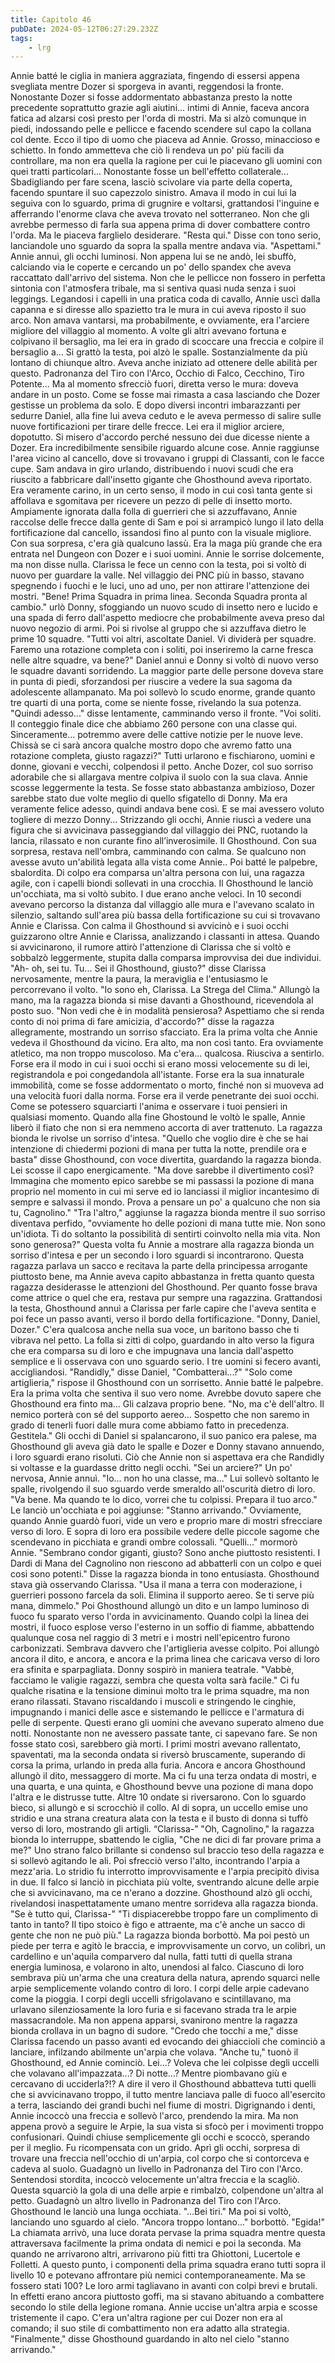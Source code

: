 ```yaml
---
title: Capitolo 46
pubDate: 2024-05-12T06:27:29.232Z
tags:
    - lrg
---
```


Annie batté le ciglia in maniera aggraziata, fingendo di essersi appena svegliata mentre Dozer si sporgeva in avanti, reggendosi la fronte. Nonostante Dozer si fosse addormentato abbastanza presto la notte precedente soprattutto grazie agli aiutini... intimi di Annie, faceva ancora fatica ad alzarsi così presto per l'orda di mostri.
Ma si alzò comunque in piedi, indossando pelle e pellicce e facendo scendere sul capo la collana col dente.
Ecco il tipo di uomo che piaceva ad Annie. Grosso, minaccioso e schietto. In fondo ammetteva che ciò li rendeva un po' più facili da controllare, ma non era quella la ragione per cui le piacevano gli uomini con quei tratti particolari...
Nonostante fosse un bell'effetto collaterale...
Sbadigliando per fare scena, lasciò scivolare via parte della coperta, facendo spuntare il suo capezzolo sinistro. Amava  il modo in cui lui la seguiva con lo sguardo, prima di grugnire e voltarsi, grattandosi l'inguine e afferrando l'enorme clava che aveva trovato nel sotterraneo.
Non che gli avrebbe permesso di farla sua appena prima di dover combattere contro l'orda. Ma le piaceva farglielo desiderare.
"Resta qui." Disse con tono serio, lanciandole uno sguardo da sopra la spalla mentre andava via. "Aspettami."
Annie annuì, gli occhi luminosi.
Non appena lui se ne andò, lei sbuffò, calciando via le coperte e cercando un po' dello spandex che aveva raccattato dall'arrivo del sistema. Non che le pellicce non fossero in perfetta sintonia con l'atmosfera tribale, ma si sentiva quasi nuda senza i suoi leggings.
Legandosi i capelli in una pratica coda di cavallo, Annie uscì dalla capanna e si diresse allo spazietto tra le mura in cui aveva riposto il suo arco. Non amava vantarsi, ma probabilmente, e ovviamente, era l'arciere migliore del villaggio al momento. A volte gli altri avevano fortuna e colpivano il bersaglio, ma lei era in grado di scoccare una freccia e colpire il bersaglio a...
Si grattò la testa, poi alzò le spalle. Sostanzialmente da più lontano di chiunque altro.
Aveva anche iniziato ad ottenere delle abilità per questo. Padronanza del Tiro con l'Arco, Occhio di Falco, Cecchino, Tiro Potente...
Ma al momento sfrecciò fuori, diretta verso le mura: doveva andare in un posto. Come se fosse mai rimasta a casa lasciando che Dozer gestisse un problema da solo.
E dopo diversi incontri imbarazzanti per sedurre Daniel, alla fine lui aveva ceduto e le aveva permesso di salire sulle nuove fortificazioni per tirare delle frecce. Lei era il miglior arciere, dopotutto. Si misero d'accordo perché nessuno dei due dicesse niente a Dozer. Era incredibilmente sensibile riguardo alcune cose.
Annie raggiunse l'area vicino al cancello, dove si trovavano i gruppi di Classanti, con le facce cupe.
Sam andava in giro urlando, distribuendo i nuovi scudi che era riuscito a fabbricare dall'insetto gigante che Ghosthound aveva riportato. Era veramente carino, in un certo senso, il modo in cui così tanta gente si affollava e sgomitava per ricevere un pezzo di pelle di insetto morto.
Ampiamente ignorata dalla folla di guerrieri che si azzuffavano, Annie raccolse delle frecce dalla gente di Sam e poi si arrampicò lungo il lato della fortificazione dal cancello, issandosi fino al punto con la visuale migliore. Con sua sorpresa, c'era già qualcuno lassù.
Era la maga più grande che era entrata nel Dungeon con Dozer e i suoi uomini. Annie le sorrise dolcemente, ma non disse nulla. Clarissa le fece un cenno con la testa, poi si voltò di nuovo per guardare la valle. Nel villaggio dei PNC più in basso, stavano spegnendo i fuochi e le luci, uno ad uno, per non attirare l'attenzione dei mostri.
"Bene! Prima Squadra in prima linea. Seconda Squadra pronta al cambio." urlò Donny, sfoggiando un nuovo scudo di insetto nero e lucido e una spada di ferro dall'aspetto mediocre che probabilmente aveva preso dal nuovo negozio di armi. Poi si rivolse al gruppo che si azzuffava dietro le prime 10 squadre. "Tutti voi altri, ascoltate Daniel. Vi dividerà per squadre. Faremo una rotazione completa con i soliti, poi inseriremo la carne fresca nelle altre squadre, va bene?"
Daniel annuì e Donny si voltò di nuovo verso le squadre davanti sorridendo. La maggior parte delle persone doveva stare in punta di piedi, sforzandosi per riuscire a vedere la sua sagoma da adolescente allampanato. Ma poi sollevò lo scudo enorme, grande quanto tre quarti di una porta, come se niente fosse, rivelando la sua potenza.
"Quindi adesso..." disse lentamente, camminando verso il fronte. "Voi soliti. Il conteggio finale dice che abbiamo 260 persone con una classe qui. Sinceramente... potremmo avere delle cattive notizie per le nuove leve. Chissà se ci sarà ancora qualche mostro dopo che avremo fatto una rotazione completa, giusto ragazzi?"
Tutti urlarono e fischiarono, uomini e donne, giovani e vecchi, colpendosi il petto. Anche Dozer, col suo sorriso adorabile che si allargava mentre colpiva il suolo con la sua clava.
Annie scosse leggermente la testa. Se fosse stato abbastanza ambizioso, Dozer sarebbe stato due volte meglio di quello sfigatello di Donny. Ma era veramente felice adesso, quindi andava bene così. E se mai avessero voluto togliere di mezzo Donny...
Strizzando gli occhi, Annie riuscì a vedere una figura che si avvicinava passeggiando dal villaggio dei PNC, ruotando la lancia, rilassato e non curante fino all’inverosimile. Il Ghosthound. Con sua sorpresa, restava nell'ombra, camminando con calma. Se qualcuno non avesse avuto un'abilità legata alla vista come Annie..
Poi batté le palpebre, sbalordita. Di colpo era comparsa un'altra persona con lui, una ragazza agile, con i capelli biondi sollevati in una crocchia. Il Ghosthound le lanciò un'occhiata, ma si voltò subito.
I due erano anche veloci. In 10 secondi avevano percorso la distanza dal villaggio alle mura e l'avevano scalato in silenzio, saltando sull'area più bassa della fortificazione su cui si trovavano Annie e Clarissa. Con calma il Ghosthound si avvicinò e i suoi occhi guizzarono oltre Annie e Clarissa, analizzando i classanti in attesa.
Quando si avvicinarono, il rumore attirò l'attenzione di Clarissa che si voltò e sobbalzò leggermente, stupita dalla comparsa improvvisa dei due individui.
"Ah- oh, sei tu. Tu... Sei il Ghosthound, giusto?" disse Clarissa nervosamente, mentre la paura, la meraviglia e l'entusiasmo le percorrevano il volto. "Io sono eh, Clarissa. La Strega del Clima."
Allungò la mano, ma la ragazza bionda si mise davanti a Ghosthound, ricevendola al posto suo.
"Non vedi che è in modalità pensierosa? Aspettiamo che si renda conto di noi prima di fare amicizia, d'accordo?" disse la ragazza allegramente, mostrando un sorriso sfacciato.
Era la prima volta che Annie vedeva il Ghosthound da vicino. Era alto, ma non così tanto. Era ovviamente atletico, ma non troppo muscoloso. Ma c'era... qualcosa. Riusciva a sentirlo. Forse era il modo in cui i suoi occhi si erano mossi velocemente su di lei, registrandola e poi congedandola all'istante. Forse era la sua innaturale immobilità, come se fosse addormentato o morto, finché non si muoveva ad una velocità fuori dalla norma.
Forse era il verde penetrante dei suoi occhi. Come se potessero squarciarti l'anima e osservare i tuoi pensieri in qualsiasi momento. Quando alla fine Ghostound le voltò le spalle, Annie liberò il fiato che non si era nemmeno accorta di aver trattenuto. La ragazza bionda le rivolse un sorriso d'intesa.
"Quello che voglio dire è che se hai intenzione di chiedermi pozioni di mana per tutta la notte, prendile ora e basta" disse Ghosthound, con voce divertita, guardando la ragazza bionda.
Lei scosse il capo energicamente. "Ma dove sarebbe il divertimento così? Immagina che momento epico sarebbe se mi passassi la pozione di mana proprio nel momento in cui mi serve ed io lanciassi il miglior incantesimo di sempre e salvassi il mondo. Prova a pensare un po' a qualcuno che non sia tu, Cagnolino."
"Tra l'altro," aggiunse la ragazza bionda mentre il suo sorriso diventava perfido, "ovviamente ho delle pozioni di mana tutte mie. Non sono un'idiota. Ti do soltanto la possibilità di sentirti coinvolto nella mia vita. Non sono generosa?"
Questa volta fu Annie a mostrare alla ragazza bionda un sorriso d'intesa e per un secondo i loro sguardi si incontrarono.
Questa ragazza parlava un sacco e recitava la parte della principessa arrogante piuttosto bene, ma Annie aveva capito abbastanza in fretta quanto questa ragazza desiderasse le attenzioni del Ghosthound. Per quanto fosse brava come attrice o quel che era, restava pur sempre una ragazzina.
Grattandosi la testa, Ghosthound annuì a Clarissa per farle capire che l'aveva sentita e poi fece un passo avanti, verso il bordo della fortificazione.
"Donny, Daniel, Dozer." C'era qualcosa anche nella sua voce, un baritono basso che ti vibrava nel petto. La folla si zittì di colpo, guardando in alto verso la figura che era comparsa su di loro e che impugnava una lancia dall'aspetto semplice e li osservava con uno sguardo serio.
I tre uomini si fecero avanti, accigliandosi.
"Randidly," disse Daniel, "Combatterai...?"
"Solo come artiglieria," rispose il Ghosthound con un sorrisetto. Annie batté le palpebre. Era la prima volta che sentiva il suo vero nome. Avrebbe dovuto sapere che Ghosthound era finto ma...
Gli calzava proprio bene.
"No, ma c'è dell'altro. Il nemico porterà con sé del supporto aereo... Sospetto che non saremo in grado di tenerli fuori dalle mura come abbiamo fatto in precedenza. Gestitela."
Gli occhi di Daniel si spalancarono, il suo panico era palese, ma Ghosthound gli aveva già dato le spalle e Dozer e Donny stavano annuendo, i loro sguardi erano risoluti.
Ciò che Annie non si aspettava era che Randidly si voltasse e la guardasse dritto negli occhi. "Sei un arciere?"
Un po' nervosa, Annie annuì. "Io... non ho una classe, ma..."
Lui sollevò soltanto le spalle, rivolgendo il suo sguardo verde smeraldo all'oscurità dietro di loro. "Va bene. Ma quando te lo dico, vorrei che tu colpissi. Prepara il tuo arco."
Le lanciò un'occhiata e poi aggiunse: "Stanno arrivando."
Ovviamente, quando Annie guardò fuori, vide un vero e proprio mare di mostri sfrecciare verso di loro. E sopra di loro era possibile vedere delle piccole sagome che scendevano in picchiata e grandi ombre colossali.
"Quelli..." mormorò Annie.
"Sembrano condor giganti, giusto? Sono anche piuttosto resistenti. I Dardi di Mana del Cagnolino non riescono ad abbatterli con un colpo e quei cosi sono potenti." Disse la ragazza bionda in tono entusiasta.
Ghosthound stava già osservando Clarissa. "Usa il mana a terra con moderazione, i guerrieri possono farcela da soli. Elimina il supporto aereo. Se ti serve più mana, dimmelo."
Poi Ghosthound allungò un dito e un lampo luminoso di fuoco fu sparato verso l'orda in avvicinamento. Quando colpì la linea dei mostri, il fuoco esplose verso l'esterno in un soffio di fiamme, abbattendo qualunque cosa nel raggio di 3 metri e i mostri nell'epicentro furono carbonizzati.
Sembrava davvero che l'artiglieria avesse colpito.
Poi allungò ancora il dito, e ancora, e ancora e la prima linea che caricava verso di loro era sfinita e sparpagliata. Donny sospirò in maniera teatrale. "Vabbè, facciamo le valigie ragazzi, sembra che questa volta sarà facile."
Ci fu qualche risatina e la tensione diminuì molto tra le prima squadre, ma non erano rilassati. Stavano riscaldando i muscoli e stringendo le cinghie, impugnando i manici delle asce e sistemando le pellicce e l'armatura di pelle di serpente. Questi erano gli uomini che avevano superato almeno due notti.
Nonostante non ne avessero passate tante, ci sapevano fare. Se non fosse stato così, sarebbero già morti.
I primi mostri avevano rallentato, spaventati, ma la seconda ondata si riversò bruscamente, superando di corsa la prima, urlando in preda alla furia. Ancora e ancora Ghosthound allungò il dito, messaggero di morte.
Ma ci fu una terza ondata di mostri, e una quarta, e una quinta, e Ghosthound bevve una pozione di mana dopo l'altra e le distrusse tutte.
Altre 10 ondate si riversarono. Con lo sguardo bieco, si allungò e si scrocchiò il collo. Al di sopra, un uccello emise uno stridio e una strana creatura alata con la testa e il busto di donna si tuffò verso di loro, mostrando gli artigli.
“Clarissa-”
"Oh, Cagnolino," la ragazza bionda lo interruppe, sbattendo le ciglia, "Che ne dici di far provare prima a me?"
Uno strano falco brillante si condenso sul braccio teso della ragazza e si sollevò agitando le ali. Poi sfrecciò verso l'alto, incontrando l'arpia a mezz'aria. Lo stridio fu interrotto improvvisamente e l'arpia precipitò divisa in due. Il falco si lanciò in picchiata più volte, sventrando alcune delle arpie che si avvicinavano, ma ce n'erano a dozzine.
Ghosthound alzò gli occhi, rivelandosi inaspettatamente umano mentre sorrideva alla ragazza bionda. "Se è tutto qui, Clarissa-"
"Ti dispiacerebbe troppo fare un complimento di tanto in tanto? Il tipo stoico è figo e attraente, ma c'è anche un sacco di gente che non ne può più." La ragazza bionda borbottò. Ma poi pestò un piede per terra e agitò le braccia, e improvvisamente un corvo, un colibrì, un cardellino e un'aquila comparvero dal nulla, fatti tutti di quella strana energia luminosa, e volarono in alto, unendosi al falco.
Ciascuno di loro sembrava più un'arma che una creatura della natura, aprendo squarci nelle arpie semplicemente volando contro di loro. I corpi delle arpie cadevano come la pioggia. I corpi degli uccelli sfrigolavano e scintillavano, ma urlavano silenziosamente la loro furia e si facevano strada tra le arpie massacrandole.
Ma non appena apparsi, svanirono mentre la ragazza bionda crollava in un bagno di sudore.
"Credo che tocchi a me," disse Clarissa facendo un passo avanti ed evocando dei ghiaccioli che cominciò a lanciare, infilzando abilmente un'arpia che volava.
"Anche tu," tuonò il Ghosthound, ed Annie cominciò. Lei...?
Voleva che lei colpisse degli uccelli che volavano all'impazzata...?
Di notte...? Mentre piombavano giù e cercavano di ucciderla?!?
A dire il vero il Ghosthound abbatteva tutti quelli che si avvicinavano troppo, il tutto mentre lanciava palle di fuoco all'esercito a terra, lasciando dei grandi buchi nel fiume di mostri.
Digrignando i denti, Annie incoccò una freccia e sollevò l'arco, prendendo la mira. Ma non appena provò a seguire le Arpie, la sua vista si sfocò per i movimenti troppo confusionari.
Quindi chiuse semplicemente gli occhi e scoccò, sperando per il meglio.
Fu ricompensata con un grido. Aprì gli occhi, sorpresa di trovare una freccia nell'occhio di un'arpia, col corpo che si contorceva e cadeva al suolo. Guadagnò un livello in Padronanza del Tiro con l'Arco.
Sentendosi stordita, incoccò velocemente un'altra freccia e la scagliò. Questa squarciò la gola di una delle arpie e rimbalzò, colpendone un'altra al petto.
Guadagnò un altro livello in Padronanza del Tiro con l'Arco.
Ghosthound le lanciò una lunga occhiata.
"...Bei tiri."
Ma poi si voltò, lanciando uno sguardo al cielo. "Ancora troppo lontano..." borbottò.
"Egida!" La chiamata arrivò, una luce dorata pervase la prima squadra mentre questa attraversava facilmente la prima ondata di nemici e poi la seconda. Ma quando ne arrivarono altri, arrivarono più fitti tra Ghiottoni, Lucertole e Folletti.
A questo punto, i componenti della prima squadra erano tutti sopra il livello 10 e potevano affrontare più nemici contemporaneamente. Ma se fossero stati 100?
Le loro armi tagliavano in avanti con colpi brevi e brutali. In effetti erano ancora piuttosto goffi, ma si stavano abituando a combattere secondo lo stile della legione romana.
Annie uccise un'altra arpia e scosse tristemente il capo. C'era un'altra ragione per cui Dozer non era al comando; il suo stile di combattimento non era adatto alla strategia.
"Finalmente," disse Ghosthound guardando in alto nel cielo "stanno arrivando."





